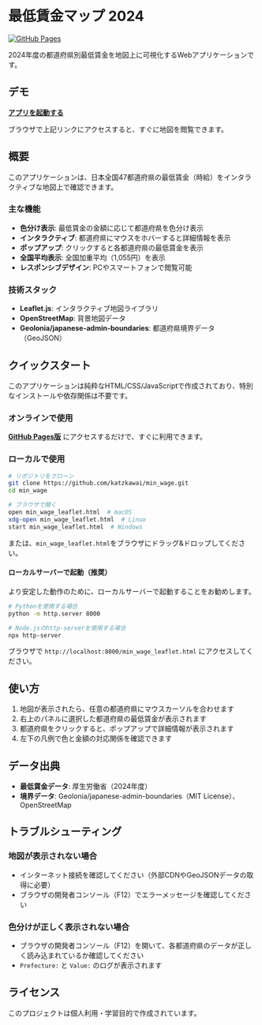 # 最低賃金マップ 2024

[![GitHub Pages](https://img.shields.io/badge/demo-GitHub%20Pages-blue)](https://katzkawai.github.io/min_wage/min_wage_leaflet.html)

2024年度の都道府県別最低賃金を地図上に可視化するWebアプリケーションです。

## デモ

**[アプリを起動する](https://katzkawai.github.io/min_wage/min_wage_leaflet.html)**

ブラウザで上記リンクにアクセスすると、すぐに地図を閲覧できます。

## 概要

このアプリケーションは、日本全国47都道府県の最低賃金（時給）をインタラクティブな地図上で確認できます。

### 主な機能

- **色分け表示**: 最低賃金の金額に応じて都道府県を色分け表示
- **インタラクティブ**: 都道府県にマウスをホバーすると詳細情報を表示
- **ポップアップ**: クリックすると各都道府県の最低賃金を表示
- **全国平均表示**: 全国加重平均（1,055円）を表示
- **レスポンシブデザイン**: PCやスマートフォンで閲覧可能

### 技術スタック

- **Leaflet.js**: インタラクティブ地図ライブラリ
- **OpenStreetMap**: 背景地図データ
- **Geolonia/japanese-admin-boundaries**: 都道府県境界データ（GeoJSON）

## クイックスタート

このアプリケーションは純粋なHTML/CSS/JavaScriptで作成されており、特別なインストールや依存関係は不要です。

### オンラインで使用

**[GitHub Pages版](https://katzkawai.github.io/min_wage/min_wage_leaflet.html)** にアクセスするだけで、すぐに利用できます。

### ローカルで使用

```bash
# リポジトリをクローン
git clone https://github.com/katzkawai/min_wage.git
cd min_wage

# ブラウザで開く
open min_wage_leaflet.html  # macOS
xdg-open min_wage_leaflet.html  # Linux
start min_wage_leaflet.html  # Windows
```

または、`min_wage_leaflet.html`をブラウザにドラッグ&ドロップしてください。

#### ローカルサーバーで起動（推奨）

より安定した動作のために、ローカルサーバーで起動することをお勧めします。

```bash
# Pythonを使用する場合
python -m http.server 8000

# Node.jsのhttp-serverを使用する場合
npx http-server
```

ブラウザで `http://localhost:8000/min_wage_leaflet.html` にアクセスしてください。

## 使い方

1. 地図が表示されたら、任意の都道府県にマウスカーソルを合わせます
2. 右上のパネルに選択した都道府県の最低賃金が表示されます
3. 都道府県をクリックすると、ポップアップで詳細情報が表示されます
4. 左下の凡例で色と金額の対応関係を確認できます

## データ出典

- **最低賃金データ**: 厚生労働省（2024年度）
- **境界データ**: Geolonia/japanese-admin-boundaries（MIT License）、OpenStreetMap

## トラブルシューティング

### 地図が表示されない場合

- インターネット接続を確認してください（外部CDNやGeoJSONデータの取得に必要）
- ブラウザの開発者コンソール（F12）でエラーメッセージを確認してください

### 色分けが正しく表示されない場合

- ブラウザの開発者コンソール（F12）を開いて、各都道府県のデータが正しく読み込まれているか確認してください
- `Prefecture:` と `Value:` のログが表示されます

## ライセンス

このプロジェクトは個人利用・学習目的で作成されています。
